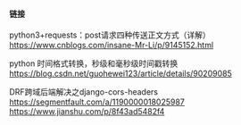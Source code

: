 #### 链接

python3+requests：post请求四种传送正文方式（详解）  
https://www.cnblogs.com/insane-Mr-Li/p/9145152.html  

python 时间格式转换，秒级和毫秒级时间戳转换
https://blog.csdn.net/guohewei123/article/details/90209085

DRF跨域后端解决之django-cors-headers
https://segmentfault.com/a/1190000018025987
https://www.jianshu.com/p/8f43ad5482f4
